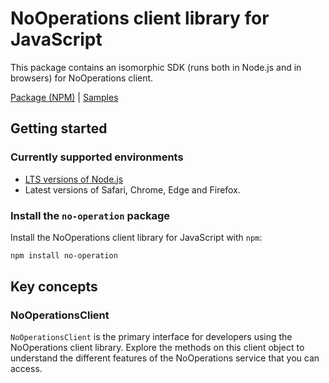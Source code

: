 # NoOperations client library for JavaScript

This package contains an isomorphic SDK (runs both in Node.js and in browsers) for NoOperations client.



[Package (NPM)](https://www.npmjs.com/package/no-operation) |
[Samples](https://github.com/Azure-Samples/azure-samples-js-management)

## Getting started

### Currently supported environments

- [LTS versions of Node.js](https://nodejs.org/about/releases/)
- Latest versions of Safari, Chrome, Edge and Firefox.


### Install the `no-operation` package

Install the NoOperations client library for JavaScript with `npm`:

```bash
npm install no-operation
```


## Key concepts

### NoOperationsClient

`NoOperationsClient` is the primary interface for developers using the NoOperations client library. Explore the methods on this client object to understand the different features of the NoOperations service that you can access.

